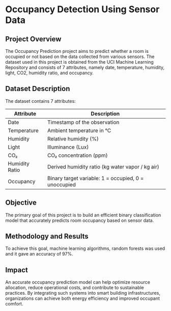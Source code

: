 # Occupancy Detection Using Sensor Data

## Project Overview

The Occupancy Prediction project aims to predict whether a room is occupied or not based on the data collected from various sensors. The dataset used in this project is obtained from the UCI Machine Learning Repository and consists of 7 attributes, namely date, temperature, humidity, light, CO2, humidity ratio, and occupancy.


## Dataset Description

The dataset contains 7 attributes:

| Attribute      | Description                                          |
| -------------- | ---------------------------------------------------- |
| Date           | Timestamp of the observation                         |
| Temperature    | Ambient temperature in °C                            |
| Humidity       | Relative humidity (%)                                |
| Light          | Illuminance (Lux)                                    |
| CO₂            | CO₂ concentration (ppm)                              |
| Humidity Ratio | Derived humidity ratio (kg water vapor / kg air)     |
| Occupancy      | Binary target variable: 1 = occupied, 0 = unoccupied |



## Objective

The primary goal of this project is to build an efficient binary classification model that accurately predicts room occupancy based on sensor data.


## Methodology and Results

To achieve this goal, machine learning algorithms, random forests was used and it gave an accuracy of 97%.


## Impact

An accurate occupancy prediction model can help optimize resource allocation, reduce operational costs, and contribute to sustainable practices. By integrating such systems into smart building infrastructures, organizations can achieve both energy efficiency and improved occupant comfort.


